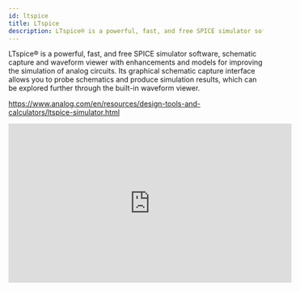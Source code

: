 ```yaml
---
id: ltspice
title: LTspice
description: LTspice® is a powerful, fast, and free SPICE simulator software.
---
```


LTspice® is a powerful, fast, and free SPICE simulator software, schematic capture and waveform viewer with enhancements and models for improving the simulation of analog circuits. Its graphical schematic capture interface allows you to probe schematics and produce simulation results, which can be explored further through the built-in waveform viewer.

https://www.analog.com/en/resources/design-tools-and-calculators/ltspice-simulator.html

<iframe width="560" height="315" src="https://www.youtube.com/embed/22v9jXGq5jA?si=5wpQchvVnheOcAYZ" title="YouTube video player" frameborder="0" allow="accelerometer; autoplay; clipboard-write; encrypted-media; gyroscope; picture-in-picture; web-share" referrerpolicy="strict-origin-when-cross-origin" allowfullscreen></iframe>
